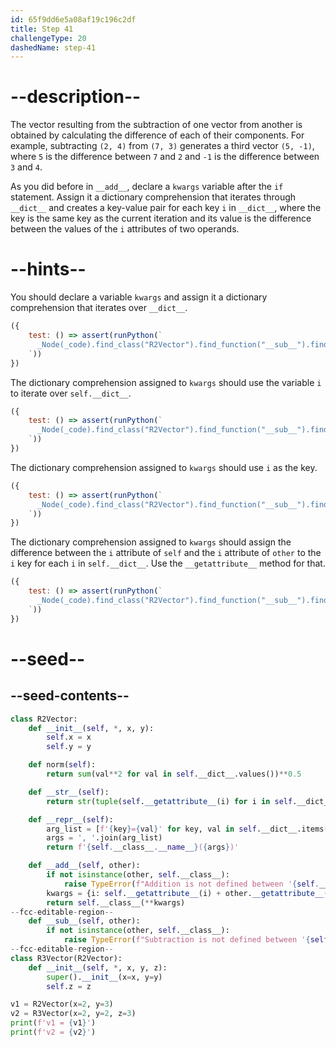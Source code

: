 ```yaml
---
id: 65f9dd6e5a08af19c196c2df
title: Step 41
challengeType: 20
dashedName: step-41
---
```


# --description--

The vector resulting from the subtraction of one vector from another is obtained by calculating the difference of each of their components. For example, subtracting `(2, 4)` from `(7, 3)` generates a third vector `(5, -1)`, where `5` is the difference between `7` and `2` and `-1` is the difference between `3` and `4`.

As you did before in `__add__`, declare a `kwargs` variable after the `if` statement. Assign it a dictionary comprehension that iterates through `__dict__` and creates a key-value pair for each key `i` in `__dict__`, where the key is the same key as the current iteration and its value is the difference between the values of the `i` attributes of two operands.

# --hints--

You should declare a variable `kwargs` and assign it a dictionary comprehension that iterates over `__dict__`.

```js
({
    test: () => assert(runPython(`
      _Node(_code).find_class("R2Vector").find_function("__sub__").find_variable("kwargs").find_comp_iters()[0].is_equivalent("self.__dict__")
    `))
})
```

The dictionary comprehension assigned to `kwargs` should use the variable `i` to iterate over `self.__dict__`.

```js
({
    test: () => assert(runPython(`
      _Node(_code).find_class("R2Vector").find_function("__sub__").find_variable("kwargs").find_comp_targets()[0].is_equivalent("i")
    `))
})
```

The dictionary comprehension assigned to `kwargs` should use `i` as the key.

```js
({
    test: () => assert(runPython(`
      _Node(_code).find_class("R2Vector").find_function("__sub__").find_variable("kwargs").find_comp_key().is_equivalent("i")
    `))
})
```

The dictionary comprehension assigned to `kwargs` should assign the difference between the `i` attribute of `self` and the `i` attribute of `other` to the `i` key for each `i` in `self.__dict__`. Use the `__getattribute__` method for that.

```js
({
    test: () => assert(runPython(`
      _Node(_code).find_class("R2Vector").find_function("__sub__").find_variable("kwargs").find_comp_expr().is_equivalent("self.__getattribute__(i) - other.__getattribute__(i)")
    `))
})
```

# --seed--

## --seed-contents--

```py
class R2Vector:
    def __init__(self, *, x, y):
        self.x = x
        self.y = y

    def norm(self):
        return sum(val**2 for val in self.__dict__.values())**0.5

    def __str__(self):
        return str(tuple(self.__getattribute__(i) for i in self.__dict__))

    def __repr__(self):
        arg_list = [f'{key}={val}' for key, val in self.__dict__.items()]
        args = ', '.join(arg_list)
        return f'{self.__class__.__name__}({args})'

    def __add__(self, other):
        if not isinstance(other, self.__class__):
            raise TypeError(f"Addition is not defined between '{self.__class__.__name__}' and '{other.__class__.__name__}'")
        kwargs = {i: self.__getattribute__(i) + other.__getattribute__(i) for i in self.__dict__}
        return self.__class__(**kwargs)
--fcc-editable-region--
    def __sub__(self, other):
        if not isinstance(other, self.__class__):
            raise TypeError(f"Subtraction is not defined between '{self.__class__.__name__}' and '{other.__class__.__name__}'")
--fcc-editable-region--
class R3Vector(R2Vector):
    def __init__(self, *, x, y, z):
        super().__init__(x=x, y=y)
        self.z = z

v1 = R2Vector(x=2, y=3)
v2 = R3Vector(x=2, y=2, z=3)
print(f'v1 = {v1}')
print(f'v2 = {v2}')
```
